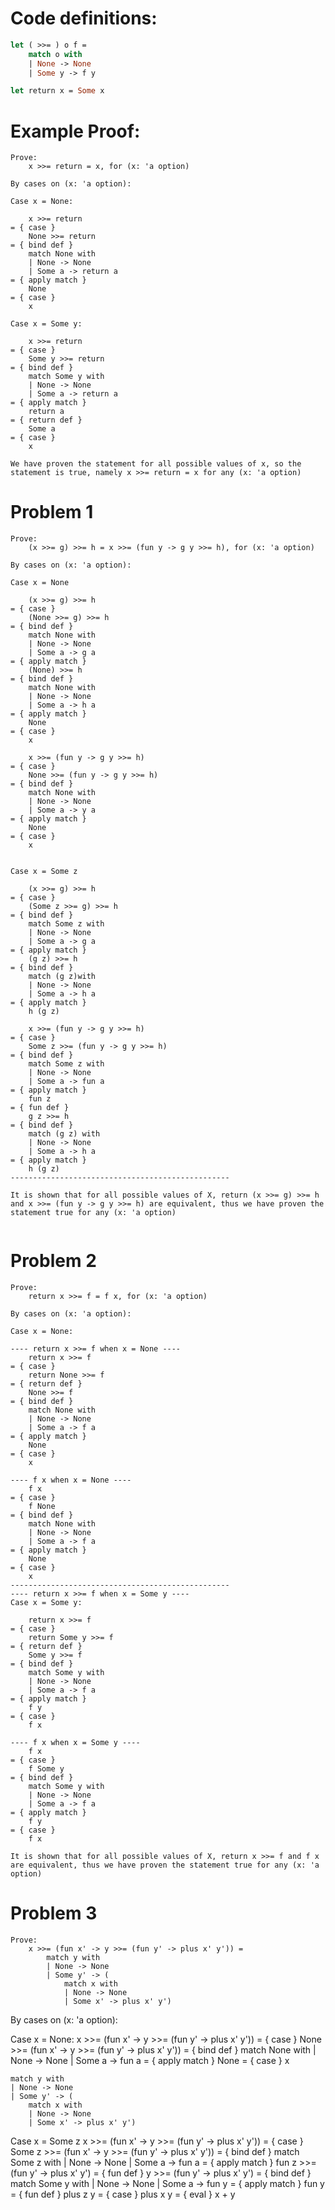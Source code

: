 # Code definitions:

```ocaml
let ( >>= ) o f =
    match o with
    | None -> None
    | Some y -> f y

let return x = Some x
```

# Example Proof:

```
Prove:
	x >>= return = x, for (x: 'a option)

By cases on (x: 'a option):

Case x = None:

	x >>= return
= { case }
	None >>= return
= { bind def }
	match None with
	| None -> None
	| Some a -> return a
= { apply match }
	None
= { case }
	x

Case x = Some y:

	x >>= return
= { case }
	Some y >>= return
= { bind def }
	match Some y with
	| None -> None
	| Some a -> return a
= { apply match }
	return a
= { return def }
	Some a
= { case }
	x

We have proven the statement for all possible values of x, so the statement is true, namely x >>= return = x for any (x: 'a option)
```

# Problem 1

```
Prove:
	(x >>= g) >>= h = x >>= (fun y -> g y >>= h), for (x: 'a option)

By cases on (x: 'a option):

Case x = None

	(x >>= g) >>= h
= { case }
	(None >>= g) >>= h
= { bind def }
	match None with
	| None -> None
	| Some a -> g a
= { apply match }
	(None) >>= h
= { bind def }
	match None with
	| None -> None
	| Some a -> h a
= { apply match }
	None
= { case }
	x

	x >>= (fun y -> g y >>= h)
= { case }
	None >>= (fun y -> g y >>= h)
= { bind def }
	match None with
	| None -> None
	| Some a -> y a
= { apply match }
	None
= { case }
	x


Case x = Some z

	(x >>= g) >>= h
= { case }
	(Some z >>= g) >>= h
= { bind def }
	match Some z with
	| None -> None
	| Some a -> g a
= { apply match }
	(g z) >>= h
= { bind def }
	match (g z)with
	| None -> None
	| Some a -> h a
= { apply match }
	h (g z)

	x >>= (fun y -> g y >>= h)
= { case }
	Some z >>= (fun y -> g y >>= h)
= { bind def }
	match Some z with
	| None -> None
	| Some a -> fun a
= { apply match }
	fun z
= { fun def }
	g z >>= h
= { bind def }
	match (g z) with
	| None -> None
	| Some a -> h a
= { apply match }
	h (g z)
-------------------------------------------------

It is shown that for all possible values of X, return (x >>= g) >>= h and x >>= (fun y -> g y >>= h) are equivalent, thus we have proven the statement true for any (x: 'a option)


```

# Problem 2

```
Prove:
	return x >>= f = f x, for (x: 'a option)

By cases on (x: 'a option):

Case x = None:

---- return x >>= f when x = None ----
	return x >>= f
= { case }
	return None >>= f
= { return def }
	None >>= f
= { bind def }
	match None with
	| None -> None
	| Some a -> f a
= { apply match }
	None
= { case }
	x

---- f x when x = None ----
	f x
= { case }
	f None
= { bind def }
	match None with
	| None -> None
	| Some a -> f a
= { apply match }
	None
= { case }
	x
-------------------------------------------------
---- return x >>= f when x = Some y ----
Case x = Some y:

	return x >>= f
= { case }
	return Some y >>= f
= { return def }
	Some y >>= f
= { bind def }
	match Some y with
	| None -> None
	| Some a -> f a
= { apply match }
	f y
= { case }
	f x

---- f x when x = Some y ----
	f x
= { case }
	f Some y
= { bind def }
	match Some y with
	| None -> None
	| Some a -> f a
= { apply match }
	f y
= { case }
	f x

It is shown that for all possible values of X, return x >>= f and f x are equivalent, thus we have proven the statement true for any (x: 'a option)

```

# Problem 3

```
Prove:
	x >>= (fun x' -> y >>= (fun y' -> plus x' y')) =
		match y with 
		| None -> None
		| Some y' -> (
			match x with 
			| None -> None
			| Some x' -> plus x' y')

```
By cases on (x: 'a option):

Case x = None:
	x >>= (fun x' -> y >>= (fun y' -> plus x' y'))
= { case }
	None >>= (fun x' -> y >>= (fun y' -> plus x' y'))
= { bind def }
	match None with
	| None -> None
	| Some a -> fun a
= { apply match }
	None
= { case }
	x

	match y with 
	| None -> None
	| Some y' -> (
		match x with 
		| None -> None
		| Some x' -> plus x' y')
 

 Case x = Some z
	x >>= (fun x' -> y >>= (fun y' -> plus x' y'))
= { case }
	Some z >>= (fun x' -> y >>= (fun y' -> plus x' y'))
= { bind def }
	match Some z with
	| None -> None
	| Some a -> fun a
= { apply match }
	fun z >>= (fun y' -> plus x' y')
= { fun def }
	y >>= (fun y' -> plus x' y')
= { bind def }
	match Some y with
	| None -> None
	| Some a -> fun y
= { apply match }
	fun y
= { fun def }
	plus z y
= { case }
	plus x y
= { eval }
	x + y



	

